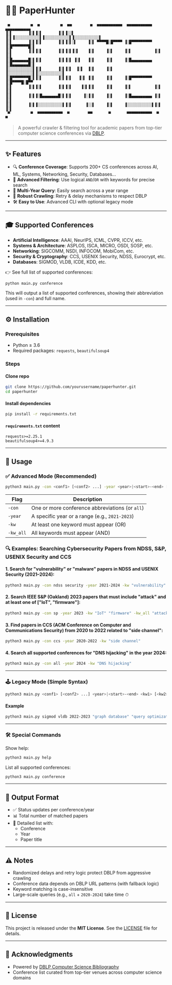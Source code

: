 # 🕵️‍♂️ PaperHunter

```
 ▄         ▄  ▄         ▄  ▄▄        ▄  ▄▄▄▄▄▄▄▄▄▄▄  ▄▄▄▄▄▄▄▄▄▄▄  ▄▄▄▄▄▄▄▄▄▄▄ 
▐░▌       ▐░▌▐░▌       ▐░▌▐░░▌      ▐░▌▐░░░░░░░░░░░▌▐░░░░░░░░░░░▌▐░░░░░░░░░░░▌
▐░▌       ▐░▌▐░▌       ▐░▌▐░▌░▌     ▐░▌ ▀▀▀▀█░█▀▀▀▀ ▐░█▀▀▀▀▀▀▀▀▀ ▐░█▀▀▀▀▀▀▀█░▌
▐░▌       ▐░▌▐░▌       ▐░▌▐░▌▐░▌    ▐░▌     ▐░▌     ▐░▌          ▐░▌       ▐░▌
▐░█▄▄▄▄▄▄▄█░▌▐░▌       ▐░▌▐░▌ ▐░▌   ▐░▌     ▐░▌     ▐░█▄▄▄▄▄▄▄▄▄ ▐░█▄▄▄▄▄▄▄█░▌
▐░░░░░░░░░░░▌▐░▌       ▐░▌▐░▌  ▐░▌  ▐░▌     ▐░▌     ▐░░░░░░░░░░░▌▐░░░░░░░░░░░▌
▐░█▀▀▀▀▀▀▀█░▌▐░▌       ▐░▌▐░▌   ▐░▌ ▐░▌     ▐░▌     ▐░█▀▀▀▀▀▀▀▀▀ ▐░█▀▀▀▀█░█▀▀ 
▐░▌       ▐░▌▐░▌       ▐░▌▐░▌    ▐░▌▐░▌     ▐░▌     ▐░▌          ▐░▌     ▐░▌  
▐░▌       ▐░▌▐░█▄▄▄▄▄▄▄█░▌▐░▌     ▐░▐░▌     ▐░▌     ▐░█▄▄▄▄▄▄▄▄▄ ▐░▌      ▐░▌ 
▐░▌       ▐░▌▐░░░░░░░░░░░▌▐░▌      ▐░░▌     ▐░▌     ▐░░░░░░░░░░░▌▐░▌       ▐░▌
 ▀         ▀  ▀▀▀▀▀▀▀▀▀▀▀  ▀        ▀▀       ▀       ▀▀▀▀▀▀▀▀▀▀▀  ▀         ▀ 
```

> A powerful crawler & filtering tool for academic papers from top-tier computer science conferences via [DBLP](https://dblp.org).

---

## ✨ Features

- 🔍 **Conference Coverage**: Supports 200+ CS conferences across AI, ML, Systems, Networking, Security, Databases...
- 🧠 **Advanced Filtering**: Use logical `AND`/`OR` with keywords for precise search
- 📆 **Multi-Year Query**: Easily search across a year range
- 🔁 **Robust Crawling**: Retry & delay mechanisms to respect DBLP
- 🛠 **Easy to Use**: Advanced CLI with optional legacy mode

---

## 🎓 Supported Conferences

- **Artificial Intelligence**: AAAI, NeurIPS, ICML, CVPR, ICCV, etc.
- **Systems & Architecture**: ASPLOS, ISCA, MICRO, OSDI, SOSP, etc.
- **Networking**: SIGCOMM, NSDI, INFOCOM, MobiCom, etc.
- **Security & Cryptography**: CCS, USENIX Security, NDSS, Eurocrypt, etc.
- **Databases**: SIGMOD, VLDB, ICDE, KDD, etc.

👉 See full list of supported conferences:
```bash
python main.py conference
```
This will output a list of supported conferences, showing their abbreviation (used in `-con`) and full name.

---

## ⚙️ Installation

### Prerequisites

- Python ≥ 3.6  
- Required packages: `requests`, `beautifulsoup4`

### Steps

#### Clone repo

```bash
git clone https://github.com/yourusername/paperhunter.git
cd paperhunter
```

#### Install dependencies

```bash
pip install -r requirements.txt
```

#### `requirements.txt` content

```text
requests>=2.25.1
beautifulsoup4>=4.9.3
```

---

## 🚀 Usage

### ✅ Advanced Mode (Recommended)

```bash
python3 main.py -con <conf1> [<conf2> ...] -year <year>|<start>-<end> [-kw <kw1> ...] [-kw_all <kw1> ...]
```

| Flag      | Description                                      |
|-----------|--------------------------------------------------|
| `-con`    | One or more conference abbreviations (or `all`)  |
| `-year`   | A specific year or a range (e.g., `2021-2023`)   |
| `-kw`     | At least one keyword must appear (OR)            |
| `-kw_all` | All keywords must appear (AND)                   |

### 🔍 Examples: Searching Cybersecurity Papers from NDSS, S&P, USENIX Security and CCS

#### 1. Search for "vulnerability" or "malware" papers in **NDSS** and **USENIX Security** (2021–2024):

```bash
python3 main.py -con ndss security -year 2021-2024 -kw "vulnerability" "malware"
```

#### 2. Search **IEEE S&P (Oakland)** 2023 papers that **must include** "attack" and at least one of ["IoT", "firmware"]:

```bash
python3 main.py -con sp -year 2023 -kw "IoT" "firmware" -kw_all "attack"
```

#### 3. Find papers in **CCS** (ACM Conference on Computer and Communications Security) from 2020 to 2022 related to "side channel":

```bash
python3 main.py -con ccs -year 2020-2022 -kw "side channel"
```

#### 4. Search all supported conferences for "DNS hijacking" in the year 2024:

```bash
python3 main.py -con all -year 2024 -kw "DNS hijacking"
```


---

### 🕹 Legacy Mode (Simple Syntax)

```bash
python3 main.py <conf1> [<conf2> ...] <year>|<start>-<end> <kw1> [<kw2> ...]
```

#### Example

```bash
python3 main.py sigmod vldb 2022-2023 "graph database" "query optimization"
```

---

### 🛠 Special Commands

Show help:
```bash
python3 main.py help
```

List all supported conferences:
```bash
python3 main.py conference
```

---

## 📄 Output Format

- ✅ Status updates per conference/year
- 📊 Total number of matched papers
- 📄 Detailed list with:
  - Conference
  - Year
  - Paper title

---

## ⚠️ Notes

- Randomized delays and retry logic protect DBLP from aggressive crawling
- Conference data depends on DBLP URL patterns (with fallback logic)
- Keyword matching is case-insensitive
- Large-scale queries (e.g., `all` + `2020-2024`) take time ⏱

---

## 📜 License

This project is released under the **MIT License**. See the [LICENSE](LICENSE) file for details.

---

## 🙏 Acknowledgments

- Powered by [DBLP Computer Science Bibliography](https://dblp.org/)
- Conference list curated from top-tier venues across computer science domains
